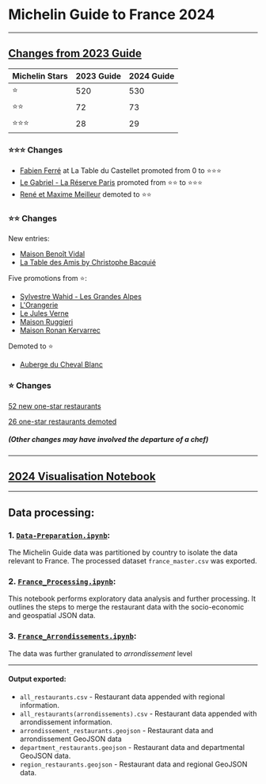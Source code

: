 # Michelin Guide to France 2024

----

## [Changes from 2023 Guide](https://github.com/pineapple-bois/Michelin_Rated_Restaurants/blob/main/Years/2024/Notebooks/France/France_Changes.ipynb)

| Michelin Stars | 2023 Guide | 2024 Guide |
|----------------|------------|------------|
| ⭐️             | 520        | 530        |
| ⭐️⭐️           | 72         | 73         |
| ⭐️⭐️⭐️         | 28         | 29         |


### ⭐️⭐️⭐️ Changes

- [Fabien Ferré](https://reportergourmet.com/en/news/6700-fabien-ferre-from-zero-to-3-michelin-stars-at-just-35-meet-the-record-breaking-chef-in-france#:~:text=Three%20years%20as%20sous%2Dchef,site%20for%20about%20a%20decade) at La Table du Castellet promoted from 0 to ⭐️⭐️⭐️
- [Le Gabriel - La Réserve Paris](https://www.lareserve-paris.com) promoted from ⭐️⭐ to ⭐️⭐️⭐️
- [René et Maxime Meilleur](https://www.la-bouitte.com/fr/) demoted to ⭐️⭐️

### ⭐️⭐️️ Changes

New entries:
- [Maison Benoît Vidal](https://www.maison-benoit-vidal.com)
- [La Table des Amis by Christophe Bacquié](https://www.leseydins.com/en)

Five promotions from ⭐️:
- [Sylvestre Wahid - Les Grandes Alpes](https://restaurantsylvestre.com)
- [L'Orangerie](https://www.fourseasons.com/fr/paris/dining/restaurants/l-orangerie/)
- [Le Jules Verne](https://www.restaurants-toureiffel.com/fr/restaurant-jules-verne.html)
- [Maison Ruggieri](https://maisonruggieri.fr)
- [Maison Ronan Kervarrec](https://le-saison.com/fr)

Demoted to ⭐️
- [Auberge du Cheval Blanc](https://www.cheval-blanc-lembach.fr/fr/)

### ⭐️ Changes

[52 new one-star restaurants](https://www.forbes.com/sites/rooksanahossenally/2024/03/18/michelin-guide-2024-new-stars-for-frances-restaurants-revealed-today/)

[26 one-star restaurants demoted](https://www.reddit.com/r/finedining/comments/1b7bzwu/michelin_france_2024_list_of_31_demoted_omitted/)

##### (Other changes may have involved the departure of a chef)

---

## [2024 Visualisation Notebook](Notebooks/France/France_Visualisations.ipynb)

----

## Data processing:

### 1. [`Data-Preparation.ipynb`](Notebooks/Data-Preparation.ipynb):

The Michelin Guide data was partitioned by country to isolate the data relevant to France. The processed dataset `france_master.csv` was exported.

### 2. [`France_Processing.ipynb`](Notebooks/France/France_Processing.ipynb): 

This notebook performs exploratory data analysis and further processing. It outlines the steps to merge the restaurant data with the socio-economic and geospatial JSON data.

### 3. [`France_Arrondissements.ipynb`](Notebooks/France/France_Arrondissements.ipynb): 

The data was further granulated to *arrondissement* level

----

#### Output exported:

- `all_restaurants.csv` - Restaurant data appended with regional information.
- `all_restaurants(arrondissements).csv` - Restaurant data appended with arrondissement information.
- `arrondissement_restaurants.geojson` - Restaurant data and arrondissement GeoJSON data
- `department_restaurants.geojson` - Restaurant data and departmental GeoJSON data.
- `region_restaurants.geojson` - Restaurant data and regional GeoJSON data.


